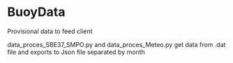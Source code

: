 # BuoyData

Provisional data to feed client

data_proces_SBE37_SMPO.py and data_proces_Meteo.py get data from .dat file and exports to Json file separated by month
